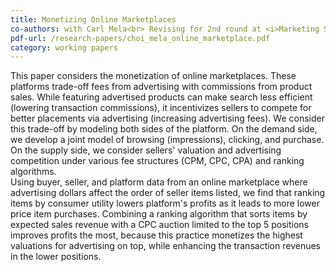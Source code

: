 ```yaml
---
title: Monetizing Online Marketplaces
co-authors: with Carl Mela<br> Revising for 2nd round at <i>Marketing Science</i><br> MSI Working Paper Series No. 18-112-05<br> Previously titled "Online Marketplace Advertising"
pdf-url: /research-papers/choi_mela_online_marketplace.pdf
category: working papers
---
```


This paper considers the monetization of online marketplaces. These platforms trade-off fees from advertising with commissions from product sales. While featuring advertised products can make search less efficient (lowering transaction commissions), it incentivizes sellers to compete for better placements via advertising (increasing advertising fees). We consider this trade-off by modeling both sides of the platform. On the demand side, we develop a joint model of browsing (impressions), clicking, and purchase. On the supply side, we consider sellers' valuation and advertising competition under various fee structures (CPM, CPC, CPA) and ranking algorithms.<br>
Using buyer, seller, and platform data from an online marketplace where advertising dollars affect the order of seller items listed, we find that ranking items by consumer utility lowers platform's profits as it leads to more lower price item purchases. Combining a ranking algorithm that sorts items by expected sales revenue with a CPC auction limited to the top 5 positions improves profits the most, because this practice monetizes the highest valuations for advertising on top, while enhancing the transaction revenues in the lower positions.


